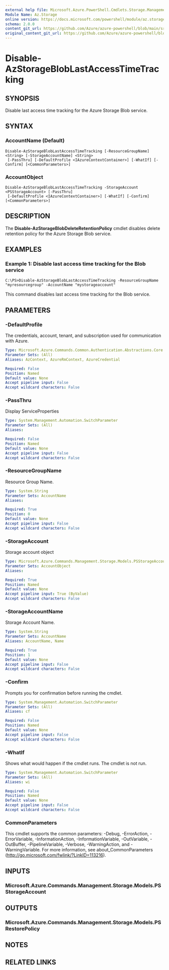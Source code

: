 ```yaml
---
external help file: Microsoft.Azure.PowerShell.Cmdlets.Storage.Management.dll-Help.xml
Module Name: Az.Storage
online version: https://docs.microsoft.com/powershell/module/az.storage/disable-azstoragebloblastaccesstimetracking
schema: 2.0.0
content_git_url: https://github.com/Azure/azure-powershell/blob/main/src/Storage/Storage.Management/help/Disable-AzStorageBlobLastAccessTimeTracking.md
original_content_git_url: https://github.com/Azure/azure-powershell/blob/main/src/Storage/Storage.Management/help/Disable-AzStorageBlobLastAccessTimeTracking.md
---
```


# Disable-AzStorageBlobLastAccessTimeTracking

## SYNOPSIS
Disable last access time tracking for the Azure Storage Blob service.

## SYNTAX

### AccountName (Default)
```
Disable-AzStorageBlobLastAccessTimeTracking [-ResourceGroupName] <String> [-StorageAccountName] <String>
 [-PassThru] [-DefaultProfile <IAzureContextContainer>] [-WhatIf] [-Confirm] [<CommonParameters>]
```

### AccountObject
```
Disable-AzStorageBlobLastAccessTimeTracking -StorageAccount <PSStorageAccount> [-PassThru]
 [-DefaultProfile <IAzureContextContainer>] [-WhatIf] [-Confirm] [<CommonParameters>]
```

## DESCRIPTION
The **Disable-AzStorageBlobDeleteRetentionPolicy** cmdlet disables delete retention policy for the Azure Storage Blob service.

## EXAMPLES

### Example 1: Disable last access time tracking for the Blob service
```
C:\PS>Disable-AzStorageBlobLastAccessTimeTracking -ResourceGroupName "myresourcegroup" -AccountName "mystorageaccount" 
```

This command disables last access time tracking for the Blob service.

## PARAMETERS

### -DefaultProfile
The credentials, account, tenant, and subscription used for communication with Azure.

```yaml
Type: Microsoft.Azure.Commands.Common.Authentication.Abstractions.Core.IAzureContextContainer
Parameter Sets: (All)
Aliases: AzContext, AzureRmContext, AzureCredential

Required: False
Position: Named
Default value: None
Accept pipeline input: False
Accept wildcard characters: False
```

### -PassThru
Display ServiceProperties

```yaml
Type: System.Management.Automation.SwitchParameter
Parameter Sets: (All)
Aliases:

Required: False
Position: Named
Default value: None
Accept pipeline input: False
Accept wildcard characters: False
```

### -ResourceGroupName
Resource Group Name.

```yaml
Type: System.String
Parameter Sets: AccountName
Aliases:

Required: True
Position: 0
Default value: None
Accept pipeline input: False
Accept wildcard characters: False
```

### -StorageAccount
Storage account object

```yaml
Type: Microsoft.Azure.Commands.Management.Storage.Models.PSStorageAccount
Parameter Sets: AccountObject
Aliases:

Required: True
Position: Named
Default value: None
Accept pipeline input: True (ByValue)
Accept wildcard characters: False
```

### -StorageAccountName
Storage Account Name.

```yaml
Type: System.String
Parameter Sets: AccountName
Aliases: AccountName, Name

Required: True
Position: 1
Default value: None
Accept pipeline input: False
Accept wildcard characters: False
```

### -Confirm
Prompts you for confirmation before running the cmdlet.

```yaml
Type: System.Management.Automation.SwitchParameter
Parameter Sets: (All)
Aliases: cf

Required: False
Position: Named
Default value: None
Accept pipeline input: False
Accept wildcard characters: False
```

### -WhatIf
Shows what would happen if the cmdlet runs.
The cmdlet is not run.

```yaml
Type: System.Management.Automation.SwitchParameter
Parameter Sets: (All)
Aliases: wi

Required: False
Position: Named
Default value: None
Accept pipeline input: False
Accept wildcard characters: False
```

### CommonParameters
This cmdlet supports the common parameters: -Debug, -ErrorAction, -ErrorVariable, -InformationAction, -InformationVariable, -OutVariable, -OutBuffer, -PipelineVariable, -Verbose, -WarningAction, and -WarningVariable. For more information, see about_CommonParameters (http://go.microsoft.com/fwlink/?LinkID=113216).

## INPUTS

### Microsoft.Azure.Commands.Management.Storage.Models.PSStorageAccount

## OUTPUTS

### Microsoft.Azure.Commands.Management.Storage.Models.PSRestorePolicy

## NOTES

## RELATED LINKS
